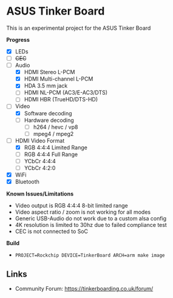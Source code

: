 # ASUS Tinker Board

This is an experimental project for the ASUS Tinker Board

**Progress**

* [x] LEDs
* [ ] ~~CEC~~
* [ ] Audio
  * [x] HDMI Stereo L-PCM
  * [x] HDMI Multi-channel L-PCM
  * [x] HDA 3.5 mm jack
  * [ ] HDMI NL-PCM (AC3/E-AC3/DTS)
  * [ ] HDMI HBR (TrueHD/DTS-HD)
* [ ] Video
  * [x] Software decoding
  * [ ] Hardware decoding
    * [ ] h264 / hevc / vp8
    * [ ] mpeg4 / mpeg2
* [ ] HDMI Video Format
  * [x] RGB 4:4:4 Limited Range
  * [ ] RGB 4:4:4 Full Range
  * [ ] YCbCr 4:4:4
  * [ ] YCbCr 4:2:0
* [x] WiFi
* [x] Bluetooth

**Known Issues/Limitations**

* Video output is RGB 4:4:4 8-bit limited range
* Video aspect ratio / zoom is not working for all modes
* Generic USB-Audio do not work due to a custom alsa config
* 4K resolution is limited to 30hz due to failed compliance test
* CEC is not connected to SoC

**Build**

* `PROJECT=Rockchip DEVICE=TinkerBoard ARCH=arm make image`

## Links

* Community Forum: https://tinkerboarding.co.uk/forum/
